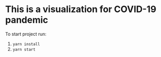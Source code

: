 # This is a visualization for COVID-19 pandemic

To start project run:
1. `yarn install`
2. `yarn start`
